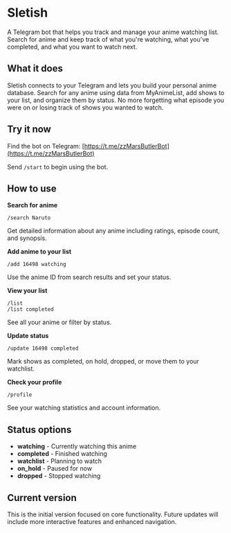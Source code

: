 # Sletish

A Telegram bot that helps you track and manage your anime watching list. Search for anime and keep track of what you're watching, what you've completed, and what you want to watch next.

## What it does

Sletish connects to your Telegram and lets you build your personal anime database. Search for any anime using data from MyAnimeList, add shows to your list, and organize them by status. No more forgetting what episode you were on or losing track of shows you wanted to watch.

## Try it now

Find the bot on Telegram: [https://t.me/zzMarsButlerBot](https://t.me/zzMarsButlerBot)

Send `/start` to begin using the bot.

## How to use

**Search for anime**
```
/search Naruto

```
Get detailed information about any anime including ratings, episode count, and synopsis.

**Add anime to your list**
```
/add 16498 watching
```
Use the anime ID from search results and set your status.

**View your list**
```
/list
/list completed
```
See all your anime or filter by status.

**Update status**
```
/update 16498 completed
```
Mark shows as completed, on hold, dropped, or move them to your watchlist.

**Check your profile**
```
/profile
```
See your watching statistics and account information.

## Status options

- **watching** - Currently watching this anime
- **completed** - Finished watching
- **watchlist** - Planning to watch
- **on_hold** - Paused for now
- **dropped** - Stopped watching

## Current version

This is the initial version focused on core functionality. Future updates will include more interactive features and enhanced navigation.